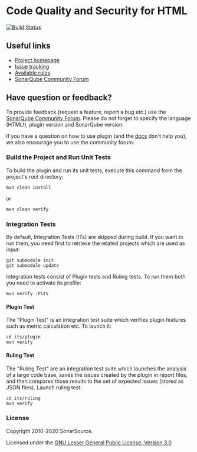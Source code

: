 Code Quality and Security for HTML
====================

[![Build Status](https://api.travis-ci.org/SonarSource/sonar-html.svg)](https://travis-ci.org/SonarSource/sonar-html)

Useful links
------------

* [Project homepage](https://redirect.sonarsource.com/plugins/web.html)
* [Issue tracking](https://jira.sonarsource.com/browse/SONARHTML/)
* [Available rules](https://rules.sonarsource.com/html)
* [SonarQube Community Forum](https://community.sonarsource.com/)

Have question or feedback?
--------------------------

To provide feedback (request a feature, report a bug etc.) use the [SonarQube Community Forum](https://community.sonarsource.com/). Please do not forget to specify the language (HTML!), plugin version and SonarQube version.

If you have a question on how to use plugin (and the [docs](https://docs.sonarqube.org/latest/analysis/languages/html/) don't help you), we also encourage you to use the community forum.


### Build the Project and Run Unit Tests

To build the plugin and run its unit tests, execute this command from the project's root directory:

    mvn clean install
or

    mvn clean verify

### Integration Tests

By default, Integration Tests (ITs) are skipped during build. If you want to run them, you need first to retrieve the related projects which are used as input:

    git submodule init 
    git submodule update

Integration tests consist of Plugin tests and Ruling tests. To run them both you need to activate its profile:

    mvn verify -Pits

#### Plugin Test

The "Plugin Test" is an integration test suite which verifies plugin features such as metric calculation etc. To launch it:

    cd its/plugin 
    mvn verify

#### Ruling Test

The "Ruling Test" are an integration test suite which launches the analysis of a large code base, saves the issues created by the plugin in report files, and then compares those results to the set of expected issues (stored as JSON files). Launch ruling test:

    cd its/ruling
    mvn verify

### License

Copyright 2010-2020 SonarSource.

Licensed under the [GNU Lesser General Public License, Version 3.0](http://www.gnu.org/licenses/lgpl.txt)
